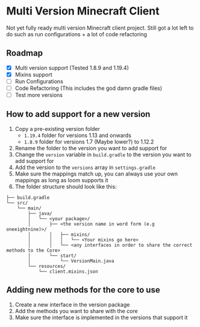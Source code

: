 # Multi Version Minecraft Client
Not yet fully ready multi version Minecraft client project. 
Still got a lot left to do such as run configurations + a lot of code refactoring

## Roadmap
- [x] Multi version support (Tested 1.8.9 and 1.19.4)
- [x] Mixins support
- [ ] Run Configurations
- [ ] Code Refactoring (This includes the god damn gradle files)
- [ ] Test more versions

## How to add support for a new version
1. Copy a pre-existing version folder
    - `1.19.4` folder for versions 1.13 and onwards
    - `1.8.9` folder for versions 1.7 (Maybe lower?) to 1.12.2
2. Rename the folder to the version you want to add support for
3. Change the `version` variable in `build.gradle` to the version you want to add support for
4. Add the version to the `versions` array in `settings.gradle`
5. Make sure the mappings match up, you can always use your own mappings as long as loom supports it
6. The folder structure should look like this:
```
├── build.gradle
└── src/
    └── main/
        ├── java/
        │   └── <your package>/
        │       ├── <the version name in word form (e.g oneeightnine)>/
        │       │   ├── mixins/
        │       │   │   └── <Your mixins go here>
        │       │   └── <any interfaces in order to share the correct methods to the Core>
        │       └── start/
        │           └── VersionMain.java
        └── resources/
            └── client.mixins.json
```

## Adding new methods for the core to use
1. Create a new interface in the version package
2. Add the methods you want to share with the core
3. Make sure the interface is implemented in the versions that support it
